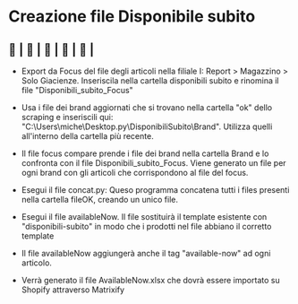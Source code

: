 # **Creazione file Disponibile subito**
:crocodile: | :whale2: | :shark:	| :pretzel: | :cowboy_hat_face: | 	
---
+ Export da Focus del file degli articoli nella filiale I: Report > Magazzino > Solo Giacienze. Inseriscila nella cartella disponibili subito e rinomina il file "Disponibili_subito_Focus"

+ Usa i file dei brand aggiornati che si trovano nella cartella "ok" dello scraping e inseriscili qui: "C:\Users\miche\Desktop\.py\DisponibiliSubito\Brand". Utilizza quelli all'interno della cartella più recente.

+ Il file focus compare prende i file dei brand nella cartella Brand e lo confronta con il file Disponibili_subito_Focus. Viene generato un file per ogni brand con gli articoli che corrispondono al file del focus.

+ Esegui il file concat.py: Queso programma concatena tutti i files presenti nella cartella fileOK, creando un unico file.
  
+ Esegui il file availableNow. Il file sostituirà il template esistente con "disponibili-subito" in modo che i prodotti nel file abbiano il corretto template
  
+ Il file availableNow aggiungerà anche il tag "available-now" ad ogni articolo.
  
+ Verrà generato il file AvailableNow.xlsx che dovrà essere importato su Shopify attraverso Matrixify
